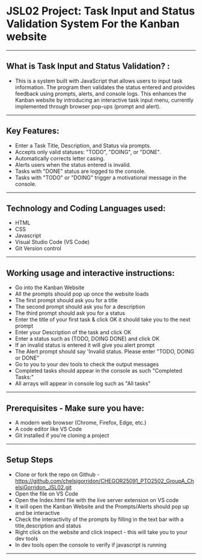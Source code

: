 # JSL02 Project: Task Input and Status Validation System For the Kanban website 

---

## What is Task Input and Status Validation? :
- This is a system built with JavaScript that allows users to input task information. The program then validates the status entered and provides feedback using prompts, alerts, and console logs. This enhances the Kanban website by introducing an interactive task input menu, currently implemented through browser pop-ups (prompt and alert).


---

## Key Features:

- Enter a Task Title, Description, and Status via prompts.
- Accepts only valid statuses: "TODO", "DOING", or "DONE".
- Automatically corrects letter casing.
- Alerts users when the status entered is invalid.
- Tasks with "DONE" status are logged to the console.
- Tasks with "TODO" or "DOING" trigger a motivational message in the console.



---
## Technology and Coding Languages used:

- HTML
- CSS
- Javascript
- Visual Studio Code (VS Code)
- Git Version control


---
## Working usage and interactive instructions:
- Go into the Kanban Website 
- All the prompts should pop up once the website loads
- The first prompt should ask you for a title 
- The second prompt should ask you for a description  
- The third prompt should ask you for a status 
- Enter the title of your first task & click OK it should take you to the next prompt
- Enter your Description of the task and click OK
- Enter a status such as (TODO, DOING DONE) and click OK
- If an invalid status is entered it will give you alert prompt 
- The Alert prompt should say 'Invalid status. Please enter "TODO, DOING or DONE" 
- Go to you to your dev tools to check the output messages 
- Completed tasks should appear in the console as such "Completed Tasks:"
- All arrays will appear in console log such as "All tasks"


---
## Prerequisites - Make sure you have:

- A modern web browser (Chrome, Firefox, Edge, etc.)
- A code editor like VS Code
- Git installed if you're cloning a project

---

## Setup Steps
- Clone or fork the repo on Github - https://github.com/chelsigorridon/CHEGOR25091_PTO2502_GroupA_ChelsiGorridon_JSL02.git
- Open the file on VS Code
- Open the Index.html file with the live server extension on VS code 
- It will open the Kanban Website and the Prompts/Alerts should pop up and be interactive
- Check the interactivity of the prompts by filling in the text bar with a title,description and status
- Right click on the website and click inspect - this will take you to your dev tools 
- In dev tools open the console to verify if javascript is running 

---
